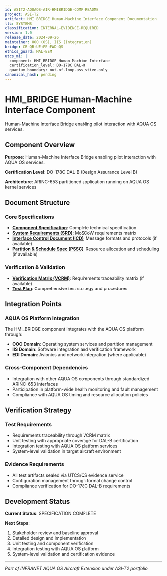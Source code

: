 ```yaml
---
id: ASIT2-AQUAOS-AIR-HMIBRIDGE-COMP-README
project: ASI-T2
artifact: HMI_BRIDGE Human-Machine Interface Component Documentation
llc: SYSTEMS
classification: INTERNAL–EVIDENCE-REQUIRED
version: 1.0
release_date: 2024-09-26
maintainer: OOO (OS), IIS (Integration)
bridge: CB→QB→UE→FE→FWD→QS
ethics_guard: MAL-EEM
utcs_mi: |
  component: HMI_BRIDGE Human-Machine Interface
  certification_level: DO-178C DAL-B
  quantum_boundary: out-of-loop-assistive-only
canonical_hash: pending
---
```


# HMI_BRIDGE Human-Machine Interface Component

Human-Machine Interface Bridge enabling pilot interaction with AQUA OS services.

## Component Overview

**Purpose**: Human-Machine Interface Bridge enabling pilot interaction with AQUA OS services.

**Certification Level**: DO-178C DAL-B (Design Assurance Level B)

**Architecture**: ARINC-653 partitioned application running on AQUA OS kernel services

## Document Structure

### Core Specifications
- **[Component Specification](./HMI_BRIDGE_Component_Spec.md)**: Complete technical specification
- **[System Requirements (SRD)](./HMI_BRIDGE_SRD.md)**: MoSCoW requirements matrix
- **[Interface Control Document (ICD)](./HMI_BRIDGE_ICD.yaml)**: Message formats and protocols (if available)
- **[Partition & Schedule Spec (PSSC)](./HMI_BRIDGE_PSSC.json)**: Resource allocation and scheduling (if available)

### Verification & Validation
- **[Verification Matrix (VCRM)](./HMI_BRIDGE_VCRM.csv)**: Requirements traceability matrix (if available)
- **[Test Plan](./HMI_BRIDGE_Test_Plan.md)**: Comprehensive test strategy and procedures

## Integration Points

### AQUA OS Platform Integration
The HMI_BRIDGE component integrates with the AQUA OS platform through:
- **OOO Domain**: Operating system services and partition management
- **IIS Domain**: Software integration and verification framework
- **EDI Domain**: Avionics and network integration (where applicable)

### Cross-Component Dependencies
- Integration with other AQUA OS components through standardized ARINC-653 interfaces
- Participation in platform-wide health monitoring and fault management
- Compliance with AQUA OS timing and resource allocation policies

## Verification Strategy

### Test Requirements
- Requirements traceability through VCRM matrix
- Unit testing with appropriate coverage for DAL-B certification
- Integration testing with AQUA OS platform services
- System-level validation in target aircraft environment

### Evidence Requirements
- All test artifacts sealed via UTCS/QS evidence service
- Configuration management through formal change control
- Compliance verification for DO-178C DAL-B requirements

## Development Status

**Current Status**: SPECIFICATION COMPLETE

**Next Steps**:
1. Stakeholder review and baseline approval
2. Detailed design and implementation  
3. Unit testing and component verification
4. Integration testing with AQUA OS platform
5. System-level validation and certification evidence

---

*Part of INFRANET AQUA OS Aircraft Extension under ASI-T2 portfolio*
